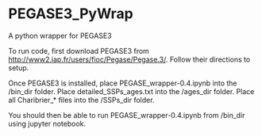 # PEGASE3_PyWrap
A python wrapper for PEGASE3

To run code, first download PEGASE3 from http://www2.iap.fr/users/fioc/Pegase/Pegase.3/. Follow their directions to setup.

Once PEGASE3 is installed, place PEGASE_wrapper-0.4.ipynb into the /bin_dir folder. Place detailed_SSPs_ages.txt into the /ages_dir folder. Place all Charibrier_* files into the /SSPs_dir folder.

You should then be able to run PEGASE_wrapper-0.4.ipynb from /bin_dir using jupyter notebook.
